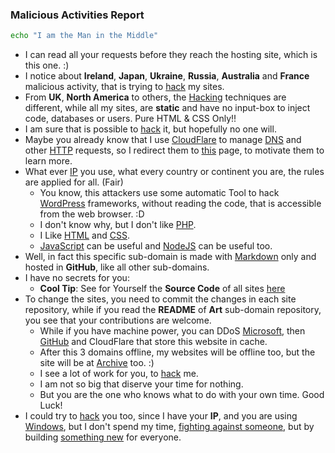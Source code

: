 ### Malicious Activities Report 

```sh 
echo "I am the Man in the Middle"
```

- I can read all your requests before they reach the hosting site, which is this one. :) 
- I notice about **Ireland**, **Japan**, **Ukraine**, **Russia**, **Australia** and **France** malicious activity, that is trying to [hack](./blog/awesome/files/Security/Offensive/AR.md) my sites. 
- From **UK**, **North America** to others, the [Hacking](https://art.odicforcesounds.com/pages/Data/Audio/Emotional_Signals/tracks/12_Hacking_Festival/index.html) techniques are different, while all my sites, are **static** and have no input-box to inject code, databases or users. Pure HTML & CSS Only!! 
- I am sure that is possible to [hack](./blog/awesome/files/Security/Offensive/AHSE.md) it, but hopefully no one will. 
- Maybe you already know that I use [CloudFlare](https://cloudflare.com/) to manage [DNS](https://www.rfc-editor.org/rfc/rfc1035)  and other [HTTP](https://www.rfc-editor.org/rfc/rfc2616) requests, so I redirect them to [this](https://blog.odicforcesounds.com/blog/awesome/files/Security/Offensive/ABBT.html) page, to motivate them to learn more. 
- What ever [IP](https://www.rfc-editor.org/rfc/rfc791) you use, what every country or continent you are, the rules are applied for all. (Fair)
    - You know, this attackers use some automatic Tool to hack [WordPress](https://wordpress.com/) frameworks, without reading the code, that is accessible from the web browser. :D  
    - I don't know why, but I don't like [PHP](https://www.php.net/). 
    - I Like [HTML](https://developer.mozilla.org/en-US/docs/Web/HTML) and [CSS](https://developer.mozilla.org/en-US/docs/Web/CSS). 
    - [JavaScript](https://developer.mozilla.org/en-US/docs/Web/JavaScript) can be useful and [NodeJS](https://nodejs.org/en) can be useful too. 
- Well, in fact this specific sub-domain is made with [Markdown](https://www.markdownguide.org/) only and hosted in **GitHub**, like all other sub-domains.
- I have no secrets for you:
    - **Cool Tip**: See for Yourself the **Source Code** of all sites [here](https://github.com/odicforcesounds)
- To change the sites, you need to commit the changes in each site repository, while if you read the **README** of **Art** sub-domain repository, you see that your contributions are welcome.
    - While if you have machine power, you can DDoS [Microsoft](https://Microsoft.com), then [GitHub](https://GitHub.com) and CloudFlare that store this website in cache. 
    - After this 3 domains offline, my websites will be offline too, but the site will be at [Archive](https://archive.org) too. :) 
    - I see a lot of work for you, to [hack](./blog/awesome/files/Security/Offensive/APCS.md) me. 
    - I am not so big that diserve your time for nothing. 
    - But you are the one who knows what to do with your own time. Good Luck!
- I could try to [hack](./blog/awesome/files/Security/Offensive/RSC.md) you too, since I have your **IP**, and you are using [Windows](https://www.exploit-db.com/?type=remote&platform=windows_x86-64), but I don't spend my time, [fighting against someone](https://blog.odicforcesounds.com/style_of_god.html), but by building [something new](https://art.odicforcesounds.com/pages/YinYang/Dao/login/index.html) for everyone.
